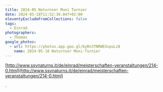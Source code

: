 ```yaml
---
title: 2024-05 Naturnser Muni Turnier
date: 2024-05-18T11:52:39.847+02:00
eleventyExcludeFromCollections: false
tags:
  - Einrad
photographers:
  - Thomas
google_photos:
  - url: https://photos.app.goo.gl/6yRn3TNRWEXvpuLz8
    name: 2024-05-18 Naturnser Muni-Turnier
---
```


[http://www.ssvnaturns.it/de/einrad/meisterschaften-veranstaltungen/214-0.html](http://www.ssvnaturns.it/de/einrad/meisterschaften-veranstaltungen/214-0.html)


.




